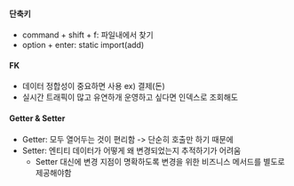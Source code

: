 #### 단축키
- command + shift + f: 파일내에서 찾기
- option + enter: static import(add)

#### FK
- 데이터 정합성이 중요하면 사용 ex) 결제(돈)
- 실시간 트래픽이 많고 유연하개 운영하고 싶다면 인덱스로 조회해도 

#### Getter & Setter
- Getter: 모두 열어두는 것이 편리함 -> 단순히 호출만 하기 때문에
- Setter: 엔티티 데이터가 어떻게 왜 변경되었는지 추적하기가 어려움
    - Setter 대신에 변경 지점이 명확하도록 변경을 위한 비즈니스 메서드를 별도로 제공해야함 
    
